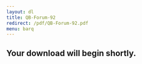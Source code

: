 ```yaml
---
layout: dl
title: QB-Forum-92
redirect: /pdf/QB-Forum-92.pdf
menu: barq
---
```

## Your download will begin shortly.
